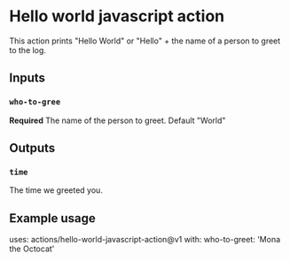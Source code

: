 # Hello world javascript action

This action prints "Hello World" or "Hello" + the name of a person to greet to the log.

## Inputs

### `who-to-gree`

**Required** The name of the person to greet. Default "World"

## Outputs

### `time`

The time we greeted you.

## Example usage

uses: actions/hello-world-javascript-action@v1
with:
	who-to-greet: 'Mona the Octocat'
